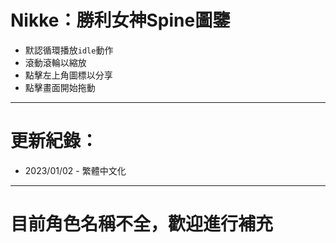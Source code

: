 # Nikke：勝利女神Spine圖鑒

- 默認循環播放`idle`動作
- 滾動滾輪以縮放
- 點擊左上角圖標以分享
- 點擊畫面開始拖動

---
# 更新紀錄：
- 2023/01/02 - 繁體中文化

---
# 目前角色名稱不全，歡迎進行補充
